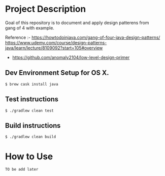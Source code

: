 # Project Description
Goal of this repository is to document and apply design patterens from gang of 4 with example.

Reference :-
https://howtodoinjava.com/gang-of-four-java-design-patterns/
https://www.udemy.com/course/design-patterns-java/learn/lecture/8109092?start=105#overview

* https://github.com/anomaly2104/low-level-design-primer

## Dev Environment Setup for OS X.

```
$ brew cask install java
```

## Test instructions
```
$ ./gradlew clean test
```

## Build instructions
```
$ ./gradlew clean build
```

# How to Use
```TO be add later```